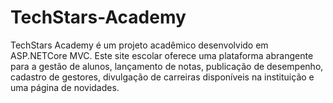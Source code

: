 # TechStars-Academy
TechStars Academy é um projeto acadêmico desenvolvido em ASP.NETCore MVC. Este site escolar oferece uma plataforma abrangente para a gestão de alunos, lançamento de notas, publicação de desempenho, cadastro de gestores, divulgação de carreiras disponíveis na instituição e uma página de novidades.
